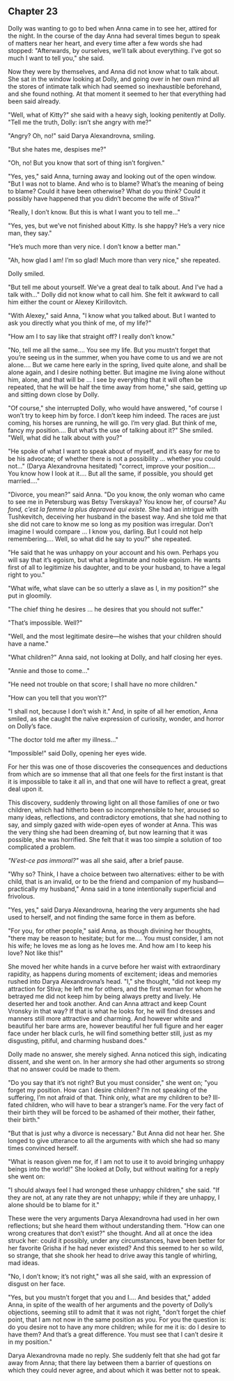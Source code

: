 ## Chapter 23


Dolly was wanting to go to bed when Anna came in to see her, attired for
the night. In the course of the day Anna had several times begun to
speak of matters near her heart, and every time after a few words she
had stopped: "Afterwards, by ourselves, we’ll talk about everything.
I’ve got so much I want to tell you," she said.

Now they were by themselves, and Anna did not know what to talk about.
She sat in the window looking at Dolly, and going over in her own mind
all the stores of intimate talk which had seemed so inexhaustible
beforehand, and she found nothing. At that moment it seemed to her that
everything had been said already.

"Well, what of Kitty?" she said with a heavy sigh, looking penitently at
Dolly. "Tell me the truth, Dolly: isn’t she angry with me?"

"Angry? Oh, no!" said Darya Alexandrovna, smiling.

"But she hates me, despises me?"

"Oh, no! But you know that sort of thing isn’t forgiven."

"Yes, yes," said Anna, turning away and looking out of the open window.
"But I was not to blame. And who is to blame? What’s the meaning of
being to blame? Could it have been otherwise? What do you think? Could
it possibly have happened that you didn’t become the wife of Stiva?"

"Really, I don’t know. But this is what I want you to tell me..."

"Yes, yes, but we’ve not finished about Kitty. Is she happy? He’s a very
nice man, they say."

"He’s much more than very nice. I don’t know a better man."

"Ah, how glad I am! I’m so glad! Much more than very nice," she
repeated.

Dolly smiled.

"But tell me about yourself. We’ve a great deal to talk about. And I’ve
had a talk with..." Dolly did not know what to call him. She felt it
awkward to call him either the count or Alexey Kirillovitch.

"With Alexey," said Anna, "I know what you talked about. But I wanted to
ask you directly what you think of me, of my life?"

"How am I to say like that straight off? I really don’t know."

"No, tell me all the same.... You see my life. But you mustn’t forget
that you’re seeing us in the summer, when you have come to us and we are
not alone.... But we came here early in the spring, lived quite alone,
and shall be alone again, and I desire nothing better. But imagine me
living alone without him, alone, and that will be ... I see by
everything that it will often be repeated, that he will be half the time
away from home," she said, getting up and sitting down close by Dolly.

"Of course," she interrupted Dolly, who would have answered, "of course
I won’t try to keep him by force. I don’t keep him indeed. The races are
just coming, his horses are running, he will go. I’m very glad. But
think of me, fancy my position.... But what’s the use of talking about
it?" She smiled. "Well, what did he talk about with you?"

"He spoke of what I want to speak about of myself, and it’s easy for me
to be his advocate; of whether there is not a possibility ... whether
you could not..." (Darya Alexandrovna hesitated) "correct, improve your
position.... You know how I look at it.... But all the same, if
possible, you should get married...."

"Divorce, you mean?" said Anna. "Do you know, the only woman who came to
see me in Petersburg was Betsy Tverskaya? You know her, of course? _Au
fond, c’est la femme la plus depraveé qui existe._ She had an intrigue
with Tushkevitch, deceiving her husband in the basest way. And she told
me that she did not care to know me so long as my position was
irregular. Don’t imagine I would compare ... I know you, darling. But I
could not help remembering.... Well, so what did he say to you?" she
repeated.

"He said that he was unhappy on your account and his own. Perhaps you
will say that it’s egoism, but what a legitimate and noble egoism. He
wants first of all to legitimize his daughter, and to be your husband,
to have a legal right to you."

"What wife, what slave can be so utterly a slave as I, in my position?"
she put in gloomily.

"The chief thing he desires ... he desires that you should not suffer."

"That’s impossible. Well?"

"Well, and the most legitimate desire—he wishes that your children
should have a name."

"What children?" Anna said, not looking at Dolly, and half closing her
eyes.

"Annie and those to come..."

"He need not trouble on that score; I shall have no more children."

"How can you tell that you won’t?"

"I shall not, because I don’t wish it." And, in spite of all her
emotion, Anna smiled, as she caught the naïve expression of curiosity,
wonder, and horror on Dolly’s face.

"The doctor told me after my illness..."

"Impossible!" said Dolly, opening her eyes wide.

For her this was one of those discoveries the consequences and
deductions from which are so immense that all that one feels for the
first instant is that it is impossible to take it all in, and that one
will have to reflect a great, great deal upon it.

This discovery, suddenly throwing light on all those families of one or
two children, which had hitherto been so incomprehensible to her,
aroused so many ideas, reflections, and contradictory emotions, that she
had nothing to say, and simply gazed with wide-open eyes of wonder at
Anna. This was the very thing she had been dreaming of, but now learning
that it was possible, she was horrified. She felt that it was too simple
a solution of too complicated a problem.

_"N’est-ce pas immoral?"_ was all she said, after a brief pause.

"Why so? Think, I have a choice between two alternatives: either to be
with child, that is an invalid, or to be the friend and companion of my
husband—practically my husband," Anna said in a tone intentionally
superficial and frivolous.

"Yes, yes," said Darya Alexandrovna, hearing the very arguments she had
used to herself, and not finding the same force in them as before.

"For you, for other people," said Anna, as though divining her thoughts,
"there may be reason to hesitate; but for me.... You must consider, I am
not his wife; he loves me as long as he loves me. And how am I to keep
his love? Not like this!"

She moved her white hands in a curve before her waist with extraordinary
rapidity, as happens during moments of excitement; ideas and memories
rushed into Darya Alexandrovna’s head. "I," she thought, "did not keep
my attraction for Stiva; he left me for others, and the first woman for
whom he betrayed me did not keep him by being always pretty and lively.
He deserted her and took another. And can Anna attract and keep Count
Vronsky in that way? If that is what he looks for, he will find dresses
and manners still more attractive and charming. And however white and
beautiful her bare arms are, however beautiful her full figure and her
eager face under her black curls, he will find something better still,
just as my disgusting, pitiful, and charming husband does."

Dolly made no answer, she merely sighed. Anna noticed this sigh,
indicating dissent, and she went on. In her armory she had other
arguments so strong that no answer could be made to them.

"Do you say that it’s not right? But you must consider," she went on;
"you forget my position. How can I desire children? I’m not speaking of
the suffering, I’m not afraid of that. Think only, what are my children
to be? Ill-fated children, who will have to bear a stranger’s name. For
the very fact of their birth they will be forced to be ashamed of their
mother, their father, their birth."

"But that is just why a divorce is necessary." But Anna did not hear
her. She longed to give utterance to all the arguments with which she
had so many times convinced herself.

"What is reason given me for, if I am not to use it to avoid bringing
unhappy beings into the world!" She looked at Dolly, but without waiting
for a reply she went on:

"I should always feel I had wronged these unhappy children," she said.
"If they are not, at any rate they are not unhappy; while if they are
unhappy, I alone should be to blame for it."

These were the very arguments Darya Alexandrovna had used in her own
reflections; but she heard them without understanding them. "How can one
wrong creatures that don’t exist?" she thought. And all at once the idea
struck her: could it possibly, under any circumstances, have been better
for her favorite Grisha if he had never existed? And this seemed to her
so wild, so strange, that she shook her head to drive away this tangle
of whirling, mad ideas.

"No, I don’t know; it’s not right," was all she said, with an expression
of disgust on her face.

"Yes, but you mustn’t forget that you and I.... And besides that," added
Anna, in spite of the wealth of her arguments and the poverty of Dolly’s
objections, seeming still to admit that it was not right, "don’t forget
the chief point, that I am not now in the same position as you. For you
the question is: do you desire not to have any more children; while for
me it is: do I desire to have them? And that’s a great difference. You
must see that I can’t desire it in my position."

Darya Alexandrovna made no reply. She suddenly felt that she had got far
away from Anna; that there lay between them a barrier of questions on
which they could never agree, and about which it was better not to
speak.




